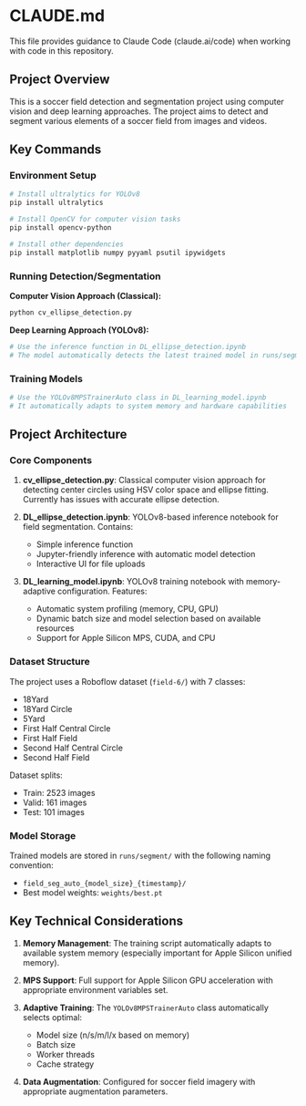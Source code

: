 # CLAUDE.md

This file provides guidance to Claude Code (claude.ai/code) when working with code in this repository.

## Project Overview

This is a soccer field detection and segmentation project using computer vision and deep learning approaches. The project aims to detect and segment various elements of a soccer field from images and videos.

## Key Commands

### Environment Setup
```bash
# Install ultralytics for YOLOv8
pip install ultralytics

# Install OpenCV for computer vision tasks
pip install opencv-python

# Install other dependencies
pip install matplotlib numpy pyyaml psutil ipywidgets
```

### Running Detection/Segmentation

**Computer Vision Approach (Classical):**
```bash
python cv_ellipse_detection.py
```

**Deep Learning Approach (YOLOv8):**
```python
# Use the inference function in DL_ellipse_detection.ipynb
# The model automatically detects the latest trained model in runs/segment/
```

### Training Models
```python
# Use the YOLOv8MPSTrainerAuto class in DL_learning_model.ipynb
# It automatically adapts to system memory and hardware capabilities
```

## Project Architecture

### Core Components

1. **cv_ellipse_detection.py**: Classical computer vision approach for detecting center circles using HSV color space and ellipse fitting. Currently has issues with accurate ellipse detection.

2. **DL_ellipse_detection.ipynb**: YOLOv8-based inference notebook for field segmentation. Contains:
   - Simple inference function
   - Jupyter-friendly inference with automatic model detection
   - Interactive UI for file uploads

3. **DL_learning_model.ipynb**: YOLOv8 training notebook with memory-adaptive configuration. Features:
   - Automatic system profiling (memory, CPU, GPU)
   - Dynamic batch size and model selection based on available resources
   - Support for Apple Silicon MPS, CUDA, and CPU

### Dataset Structure

The project uses a Roboflow dataset (`field-6/`) with 7 classes:
- 18Yard
- 18Yard Circle  
- 5Yard
- First Half Central Circle
- First Half Field
- Second Half Central Circle
- Second Half Field

Dataset splits:
- Train: 2523 images
- Valid: 161 images
- Test: 101 images

### Model Storage

Trained models are stored in `runs/segment/` with the following naming convention:
- `field_seg_auto_{model_size}_{timestamp}/`
- Best model weights: `weights/best.pt`

## Key Technical Considerations

1. **Memory Management**: The training script automatically adapts to available system memory (especially important for Apple Silicon unified memory).

2. **MPS Support**: Full support for Apple Silicon GPU acceleration with appropriate environment variables set.

3. **Adaptive Training**: The `YOLOv8MPSTrainerAuto` class automatically selects optimal:
   - Model size (n/s/m/l/x based on memory)
   - Batch size
   - Worker threads
   - Cache strategy

4. **Data Augmentation**: Configured for soccer field imagery with appropriate augmentation parameters.